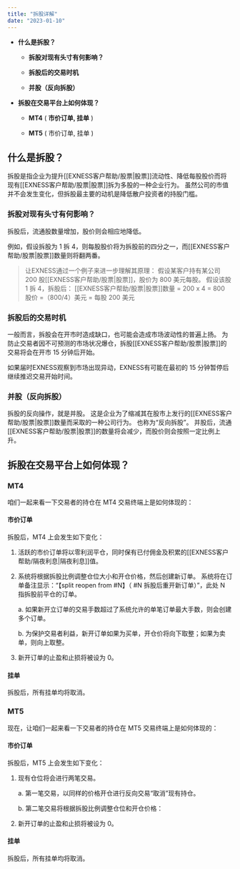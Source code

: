```yaml
---
title: "拆股详解"
date: "2023-01-10"
---
```


- **什么是拆股？**

  - **拆股对现有头寸有何影响？**

  - **拆股后的交易时机**

  - **并股（反向拆股）**

- **拆股在交易平台上如何体现？**

  - **MT4** ( **市价订单, 挂单** )

  - **MT5** ( 市价订单, 挂单 )

## 什么是拆股？

拆股是指企业为提升[[EXNESS客户帮助/股票|股票]]流动性、降低每股股价而将现有[[EXNESS客户帮助/股票|股票]]拆为多股的一种企业行为。 虽然公司的市值并不会发生变化，但拆股最主要的动机是降低散户投资者的持股门槛。

### 拆股对现有头寸有何影响？

拆股后，流通股数量增加，股价则会相应地降低。

例如，假设拆股为 1 拆 4，则每股股价将为拆股前的四分之一，而[[EXNESS客户帮助/股票|股票]]数量则将翻两番。

> 让EXNESS通过一个例子来进一步理解其原理：
> 假设某客户持有某公司 200 股[[EXNESS客户帮助/股票|股票]]，股价为 800 美元每股。 假设该股 1 拆 4，拆股后：
> [[EXNESS客户帮助/股票|股票]]数量 = 200 x 4 = 800
> 股价 =（800/4）美元 = 每股 200 美元

### 拆股后的交易时机

一般而言，拆股会在开市时造成缺口，也可能会造成市场波动性的普遍上扬。 为防止交易者因不可预测的市场状况爆仓，拆股[[EXNESS客户帮助/股票|股票]]的交易将会在开市 15 分钟后开始。

如果届时EXNESS观察到市场出现异动，EXNESS有可能在最初的 15 分钟暂停后继续推迟交易开始时间。

### **并股（反向拆股）**

拆股的反向操作，就是并股。 这是企业为了缩减其在股市上发行的[[EXNESS客户帮助/股票|股票]]数量而采取的一种公司行为。 也称为“反向拆股”。 并股后，流通[[EXNESS客户帮助/股票|股票]]的数量将会减少，而股价则会按照一定比例上升。

## 拆股在交易平台上如何体现？

### MT4

咱们一起来看一下交易者的持仓在 MT4 交易终端上是如何体现的：

#### 市价订单

拆股后，MT4 上会发生如下变化：

1. 活跃的市价订单将以零利润平仓，同时保有已付佣金及积累的[[EXNESS客户帮助/隔夜利息|隔夜利息]]值。
2. 系统将根据拆股比例调整仓位大小和开仓价格，然后创建新订单。 系统将在订单备注显示：“【split reopen from #N】（ #N 拆股后重开新订单）”，此处 N 指拆股前平仓的订单。

    a. 如果新开立订单的交易手数超过了系统允许的单笔订单最大手数，则会创建多个订单。

    b. 为保护交易者利益，新开订单如果为买单，开仓价将向下取整；如果为卖单，则向上取整。

3. 新开订单的止盈和止损将被设为 0。

#### 挂单

拆股后，所有挂单均将取消。

### MT5

现在，让咱们一起来看一下交易者的持仓在 MT5 交易终端上是如何体现的：

#### 市价订单

拆股后，MT5 上会发生如下变化：

1. 现有仓位将会进行两笔交易。

    a. 第一笔交易，以同样的价格开仓进行反向交易“取消”现有持仓。

    b. 第二笔交易将根据拆股比例调整仓位和开仓价格：

2. 新开订单的止盈和止损将被设为 0。

#### 挂单

拆股后，所有挂单均将取消。
